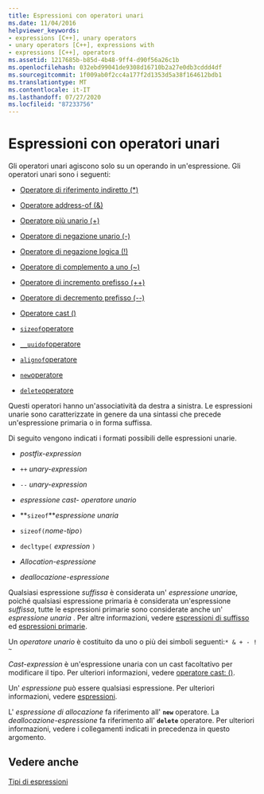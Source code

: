 ```yaml
---
title: Espressioni con operatori unari
ms.date: 11/04/2016
helpviewer_keywords:
- expressions [C++], unary operators
- unary operators [C++], expressions with
- expressions [C++], operators
ms.assetid: 1217685b-b85d-4b48-9ff4-d90f56a26c1b
ms.openlocfilehash: 032ebd99041de9308d16710b2a27e0db3cddd4df
ms.sourcegitcommit: 1f009ab0f2cc4a177f2d1353d5a38f164612bdb1
ms.translationtype: MT
ms.contentlocale: it-IT
ms.lasthandoff: 07/27/2020
ms.locfileid: "87233756"
---
```

# <a name="expressions-with-unary-operators"></a>Espressioni con operatori unari

Gli operatori unari agiscono solo su un operando in un'espressione. Gli operatori unari sono i seguenti:

- [Operatore di riferimento indiretto (*)](../cpp/indirection-operator-star.md)

- [Operatore address-of (&)](../cpp/address-of-operator-amp.md)

- [Operatore più unario (+)](../cpp/unary-plus-and-negation-operators-plus-and.md)

- [Operatore di negazione unario (-)](../cpp/unary-plus-and-negation-operators-plus-and.md)

- [Operatore di negazione logica (!)](../cpp/logical-negation-operator-exclpt.md)

- [Operatore di complemento a uno (~)](../cpp/one-s-complement-operator-tilde.md)

- [Operatore di incremento prefisso (++)](../cpp/prefix-increment-and-decrement-operators-increment-and-decrement.md)

- [Operatore di decremento prefisso (--)](../cpp/prefix-increment-and-decrement-operators-increment-and-decrement.md)

- [Operatore cast ()](../cpp/cast-operator-parens.md)

- [`sizeof`operatore](../cpp/sizeof-operator.md)

- [`__uuidof`operatore](../cpp/uuidof-operator.md)

- [`alignof`operatore](../cpp/alignof-operator.md)

- [`new`operatore](../cpp/new-operator-cpp.md)

- [`delete`operatore](../cpp/delete-operator-cpp.md)

Questi operatori hanno un'associatività da destra a sinistra. Le espressioni unarie sono caratterizzate in genere da una sintassi che precede un'espressione primaria o in forma suffissa.

Di seguito vengono indicati i formati possibili delle espressioni unarie.

- *postfix-expression*

- `++` *unary-expression*

- `--` *unary-expression*

- *espressione cast-* *operatore unario*

- **`sizeof`***espressione unaria*

- `sizeof(`*nome-tipo*`)`

- `decltype(` *expression* `)`

- *Allocation-espressione*

- *deallocazione-espressione*

Qualsiasi espressione *suffissa* è considerata un' *espressione unaria*e, poiché qualsiasi espressione primaria è considerata un'espressione *suffissa*, tutte le espressioni primarie sono considerate anche un' *espressione unaria* . Per altre informazioni, vedere [espressioni di suffisso](../cpp/postfix-expressions.md) ed [espressioni primarie](../cpp/primary-expressions.md).

Un *operatore unario* è costituito da uno o più dei simboli seguenti:`* & + - ! ~`

*Cast-expression* è un'espressione unaria con un cast facoltativo per modificare il tipo. Per ulteriori informazioni, vedere [operatore cast: ()](../cpp/cast-operator-parens.md).

Un' *espressione* può essere qualsiasi espressione. Per ulteriori informazioni, vedere [espressioni](../cpp/expressions-cpp.md).

L' *espressione di allocazione* fa riferimento all' **`new`** operatore. La *deallocazione-espressione* fa riferimento all' **`delete`** operatore. Per ulteriori informazioni, vedere i collegamenti indicati in precedenza in questo argomento.

## <a name="see-also"></a>Vedere anche

[Tipi di espressioni](../cpp/types-of-expressions.md)
